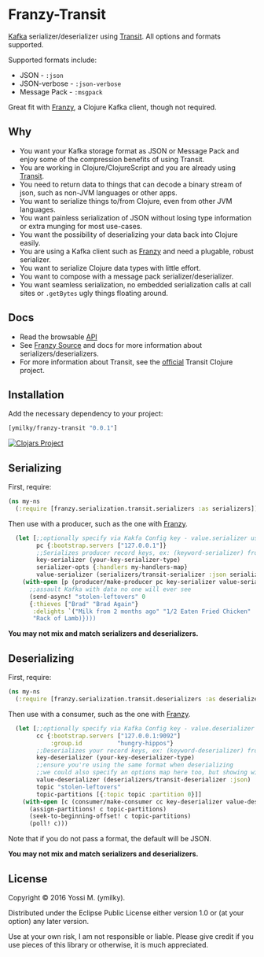 # Franzy-Transit

[Kafka](http://kafka.apache.org/documentation.html) serializer/deserializer using [Transit](https://github.com/cognitect/transit-clj). All options and formats supported.

Supported formats include:

* JSON - `:json`
* JSON-verbose - `:json-verbose`
* Message Pack - `:msgpack`

Great fit with [Franzy](https://github.com/ymilky/franzy), a Clojure Kafka client, though not required.

## Why

* You want your Kafka storage format as JSON or Message Pack and enjoy some of the compression benefits of using Transit.
* You are working in Clojure/ClojureScript and you are already using [Transit](https://github.com/cognitect/transit-clj).
* You need to return data to things that can decode a binary stream of json, such as non-JVM languages or other apps.
* You want to serialize things to/from Clojure, even from other JVM languages.
* You want painless serialization of JSON without losing type information or extra munging for most use-cases.
* You want the possibility of deserializing your data back into Clojure easily.
* You are using a Kafka client such as [Franzy](https://github.com/ymilky/franzy) and need a plugable, robust serializer.
* You want to serialize Clojure data types with little effort.
* You want to compose with a message pack serializer/deserializer.
* You want seamless serialization, no embedded serialization calls at call sites or `.getBytes` ugly things floating around.

## Docs

* Read the browsable [API](http://ymilky.github.io/franzy-transit/)
* See [Franzy Source](https://github.com/ymilky/franzy) and docs for more information about serializers/deserializers.
* For more information about Transit, see the [official](https://github.com/cognitect/transit-clj) Transit Clojure project.

## Installation

Add the necessary dependency to your project:

```clojure
[ymilky/franzy-transit "0.0.1"]
```
[![Clojars Project](https://img.shields.io/clojars/v/ymilky/franzy-transit.svg)](https://clojars.org/ymilky/franzy-transit)

## Serializing

First, require:

```clojure
(ns my-ns
  (:require [franzy.serialization.transit.serializers :as serializers]))
```

Then use with a producer, such as the one with [Franzy](https://github.com/ymilky/franzy).

```clojure
  (let [;;optionally specify via Kakfa Config key - value.serializer using fully qualified class name
        pc {:bootstrap.servers ["127.0.0.1"]}
        ;;Serializes producer record keys, ex: (keyword-serializer) from Franzy
        key-serializer (your-key-serializer-type)
        serializer-opts {:handlers my-handlers-map}
        value-serializer (serializers/transit-serializer :json serializer-opts)]
    (with-open [p (producer/make-producer pc key-serializer value-serializer)]
      ;;assault Kafka with data no one will ever see
      (send-async! "stolen-leftovers" 0
      {:thieves ["Brad" "Brad Again"}
       :delights `("Milk from 2 months ago" "1/2 Eaten Fried Chicken"
       "Rack of Lamb)})))
```

**You may not mix and match serializers and deserializers.**

## Deserializing

First, require:

```clojure
(ns my-ns
  (:require [franzy.serialization.transit.deserializers :as deserializers]))
```

Then use with a consumer, such as the one with [Franzy](https://github.com/ymilky/franzy).

```clojure
  (let [;;optionally specify via Kafka Config key - value.deserializer using fully qualified class name
        cc {:bootstrap.servers ["127.0.0.1:9092"]
            :group.id          "hungry-hippos"}
        ;;Deserializes your record keys, ex: (keyword-deserializer) from Franzy
        key-deserializer (your-key-deserializer-type)
        ;;ensure you're using the same format when deserializing
        ;;we could also specify an options map here too, but showing without
        value-deserializer (deserializers/transit-deserializer :json)
        topic "stolen-leftovers"
        topic-partitions [{:topic topic :partition 0}]]
    (with-open [c (consumer/make-consumer cc key-deserializer value-deserializer)]
      (assign-partitions! c topic-partitions)
      (seek-to-beginning-offset! c topic-partitions)
      (poll! c)))
```

Note that if you do not pass a format, the default will be JSON.

**You may not mix and match serializers and deserializers.**

## License

Copyright © 2016 Yossi M. (ymilky).

Distributed under the Eclipse Public License either version 1.0 or (at your option) any later version.

Use at your own risk, I am not responsible or liable. Please give credit if you use pieces of this library or otherwise, it is much appreciated.
